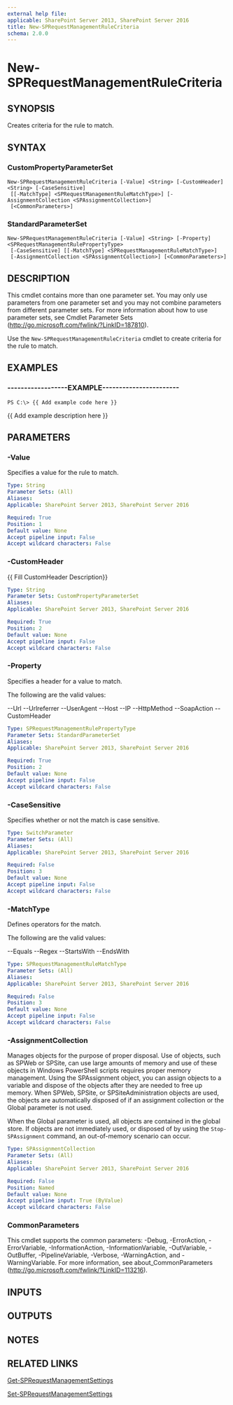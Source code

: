 ```yaml
---
external help file: 
applicable: SharePoint Server 2013, SharePoint Server 2016
title: New-SPRequestManagementRuleCriteria
schema: 2.0.0
---
```


# New-SPRequestManagementRuleCriteria

## SYNOPSIS
Creates criteria for the rule to match.


## SYNTAX

### CustomPropertyParameterSet
```
New-SPRequestManagementRuleCriteria [-Value] <String> [-CustomHeader] <String> [-CaseSensitive]
 [[-MatchType] <SPRequestManagementRuleMatchType>] [-AssignmentCollection <SPAssignmentCollection>]
 [<CommonParameters>]
```

### StandardParameterSet
```
New-SPRequestManagementRuleCriteria [-Value] <String> [-Property] <SPRequestManagementRulePropertyType>
 [-CaseSensitive] [[-MatchType] <SPRequestManagementRuleMatchType>]
 [-AssignmentCollection <SPAssignmentCollection>] [<CommonParameters>]
```

## DESCRIPTION
This cmdlet contains more than one parameter set.
You may only use parameters from one parameter set and you may not combine parameters from different parameter sets.
For more information about how to use parameter sets, see Cmdlet Parameter Sets (http://go.microsoft.com/fwlink/?LinkID=187810).

Use the `New-SPRequestManagementRuleCriteria` cmdlet to create criteria for the rule to match.


## EXAMPLES

### ------------------EXAMPLE-----------------------
```
PS C:\> {{ Add example code here }}
```

{{ Add example description here }}


## PARAMETERS

### -Value
Specifies a value for the rule to match.

```yaml
Type: String
Parameter Sets: (All)
Aliases: 
Applicable: SharePoint Server 2013, SharePoint Server 2016

Required: True
Position: 1
Default value: None
Accept pipeline input: False
Accept wildcard characters: False
```

### -CustomHeader
{{ Fill CustomHeader Description}}

```yaml
Type: String
Parameter Sets: CustomPropertyParameterSet
Aliases: 
Applicable: SharePoint Server 2013, SharePoint Server 2016

Required: True
Position: 2
Default value: None
Accept pipeline input: False
Accept wildcard characters: False
```

### -Property
Specifies a header for a value to match.

The following are the valid values:

--Url
--Urlreferrer
--UserAgent
--Host
--IP
--HttpMethod
--SoapAction
--CustomHeader

```yaml
Type: SPRequestManagementRulePropertyType
Parameter Sets: StandardParameterSet
Aliases: 
Applicable: SharePoint Server 2013, SharePoint Server 2016

Required: True
Position: 2
Default value: None
Accept pipeline input: False
Accept wildcard characters: False
```

### -CaseSensitive
Specifies whether or not the match is case sensitive.

```yaml
Type: SwitchParameter
Parameter Sets: (All)
Aliases: 
Applicable: SharePoint Server 2013, SharePoint Server 2016

Required: False
Position: 3
Default value: None
Accept pipeline input: False
Accept wildcard characters: False
```

### -MatchType
Defines operators for the match.

The following are the valid values:

--Equals
--Regex
--StartsWith
--EndsWith

```yaml
Type: SPRequestManagementRuleMatchType
Parameter Sets: (All)
Aliases: 
Applicable: SharePoint Server 2013, SharePoint Server 2016

Required: False
Position: 3
Default value: None
Accept pipeline input: False
Accept wildcard characters: False
```

### -AssignmentCollection
Manages objects for the purpose of proper disposal.
Use of objects, such as SPWeb or SPSite, can use large amounts of memory and use of these objects in Windows PowerShell scripts requires proper memory management.
Using the SPAssignment object, you can assign objects to a variable and dispose of the objects after they are needed to free up memory.
When SPWeb, SPSite, or SPSiteAdministration objects are used, the objects are automatically disposed of if an assignment collection or the Global parameter is not used.

When the Global parameter is used, all objects are contained in the global store.
If objects are not immediately used, or disposed of by using the `Stop-SPAssignment` command, an out-of-memory scenario can occur.

```yaml
Type: SPAssignmentCollection
Parameter Sets: (All)
Aliases: 
Applicable: SharePoint Server 2013, SharePoint Server 2016

Required: False
Position: Named
Default value: None
Accept pipeline input: True (ByValue)
Accept wildcard characters: False
```

### CommonParameters
This cmdlet supports the common parameters: -Debug, -ErrorAction, -ErrorVariable, -InformationAction, -InformationVariable, -OutVariable, -OutBuffer, -PipelineVariable, -Verbose, -WarningAction, and -WarningVariable. For more information, see about_CommonParameters (http://go.microsoft.com/fwlink/?LinkID=113216).

## INPUTS

## OUTPUTS

## NOTES

## RELATED LINKS

[Get-SPRequestManagementSettings]()

[Set-SPRequestManagementSettings]()
